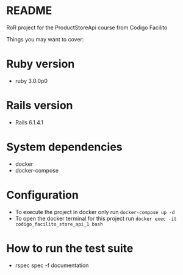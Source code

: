 # README
RoR project for the ProductStoreApi course from Codigo Facilito

Things you may want to cover:

# Ruby version
* ruby 3.0.0p0

# Rails version
* Rails 6.1.4.1

# System dependencies
* docker
* docker-compose

# Configuration
* To execute the project in docker only run `docker-compose up -d`
* To open the docker terminal for this project run `docker exec -it codigo_facilito_store_api_1 bash`

# How to run the test suite
* rspec spec -f documentation
